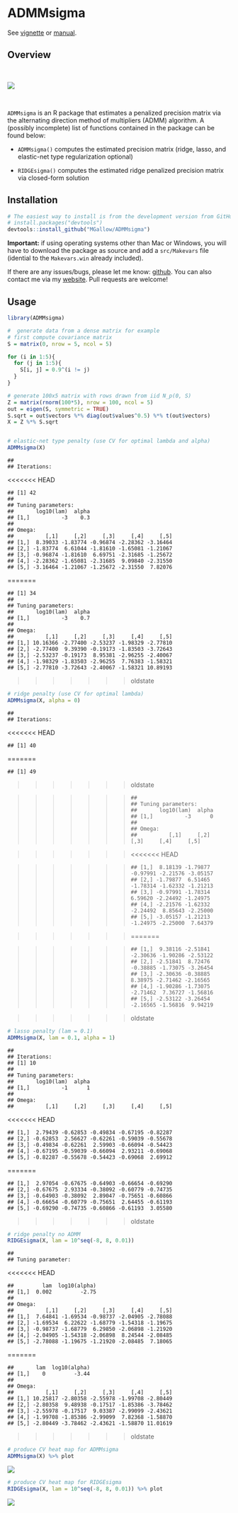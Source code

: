 # ADMMsigma

See [vignette](https://htmlpreview.github.io/?https://github.com/MGallow/ADMMsigma/blob/master/vignette/ADMMsigma.html) or [manual](https://github.com/MGallow/ADMMsigma/blob/master/ADMMsigma.pdf).

## Overview

<br>

![](lik.gif)

<br>

`ADMMsigma` is an R package that estimates a penalized precision matrix via the alternating direction method of multipliers (ADMM) algorithm. A (possibly incomplete) list of functions contained in the package can be found below:

- `ADMMsigma()` computes the estimated precision matrix (ridge, lasso, and elastic-net type regularization optional)

- `RIDGEsigma()` computes the estimated ridge penalized precision matrix via closed-form solution

## Installation

```r
# The easiest way to install is from the development version from GitHub:
# install.packages("devtools")
devtools::install_github("MGallow/ADMMsigma")
```

**Important:** if using operating systems other than Mac or Windows, you will have to download the package as source and add a `src/Makevars` file (idential to the `Makevars.win` already included).

If there are any issues/bugs, please let me know: [github](https://github.com/MGallow/ADMMsigma/issues). You can also contact me via my [website](http://users.stat.umn.edu/~gall0441/). Pull requests are welcome!

## Usage

```r
library(ADMMsigma)

#  generate data from a dense matrix for example
# first compute covariance matrix
S = matrix(0, nrow = 5, ncol = 5)

for (i in 1:5){
  for (j in 1:5){
    S[i, j] = 0.9^(i != j)
  }
}

# generate 100x5 matrix with rows drawn from iid N_p(0, S)
Z = matrix(rnorm(100*5), nrow = 100, ncol = 5)
out = eigen(S, symmetric = TRUE)
S.sqrt = out$vectors %*% diag(out$values^0.5) %*% t(out$vectors)
X = Z %*% S.sqrt


# elastic-net type penalty (use CV for optimal lambda and alpha)
ADMMsigma(X)
```

```
##
## Iterations:
```

<<<<<<< HEAD

```
## [1] 42
##
## Tuning parameters:
##       log10(lam)  alpha
## [1,]          -3    0.3
##
## Omega:
##          [,1]     [,2]     [,3]     [,4]     [,5]
## [1,]  8.39033 -1.83774 -0.96874 -2.28362 -3.16464
## [2,] -1.83774  6.61044 -1.81610 -1.65081 -1.21067
## [3,] -0.96874 -1.81610  6.69751 -2.31685 -1.25672
## [4,] -2.28362 -1.65081 -2.31685  9.09840 -2.31550
## [5,] -3.16464 -1.21067 -1.25672 -2.31550  7.82076
```

=======

```
## [1] 34
##
## Tuning parameters:
##       log10(lam)  alpha
## [1,]          -3    0.7
##
## Omega:
##          [,1]     [,2]     [,3]     [,4]     [,5]
## [1,] 10.16366 -2.77400 -2.53237 -1.98329 -2.77810
## [2,] -2.77400  9.39390 -0.19173 -1.83503 -3.72643
## [3,] -2.53237 -0.19173  8.95381 -2.96255 -2.40067
## [4,] -1.98329 -1.83503 -2.96255  7.76383 -1.58321
## [5,] -2.77810 -3.72643 -2.40067 -1.58321 10.89193
```

> > > > > > > oldstate

```r
# ridge penalty (use CV for optimal lambda)
ADMMsigma(X, alpha = 0)
```

```
##
## Iterations:
```

<<<<<<< HEAD

```
## [1] 40
```

=======

```
## [1] 49
```

> > > > > > > oldstate

> > > > > > > ```
> > > > > > > ##
> > > > > > > ## Tuning parameters:
> > > > > > > ##       log10(lam)  alpha
> > > > > > > ## [1,]          -3      0
> > > > > > > ##
> > > > > > > ## Omega:
> > > > > > > ##          [,1]     [,2]     [,3]     [,4]     [,5]
> > > > > > > ```

> > > > > > > <<<<<<< HEAD

> > > > > > > ```
> > > > > > > ## [1,]  8.18139 -1.79877 -0.97991 -2.21576 -3.05157
> > > > > > > ## [2,] -1.79877  6.51465 -1.78314 -1.62332 -1.21213
> > > > > > > ## [3,] -0.97991 -1.78314  6.59620 -2.24492 -1.24975
> > > > > > > ## [4,] -2.21576 -1.62332 -2.24492  8.85643 -2.25000
> > > > > > > ## [5,] -3.05157 -1.21213 -1.24975 -2.25000  7.64379
> > > > > > > ```

> > > > > > > =======

> > > > > > > ```
> > > > > > > ## [1,]  9.38116 -2.51841 -2.30636 -1.90286 -2.53122
> > > > > > > ## [2,] -2.51841  8.72476 -0.38885 -1.73075 -3.26454
> > > > > > > ## [3,] -2.30636 -0.38885  8.38975 -2.71462 -2.16565
> > > > > > > ## [4,] -1.90286 -1.73075 -2.71462  7.36727 -1.56816
> > > > > > > ## [5,] -2.53122 -3.26454 -2.16565 -1.56816  9.94219
> > > > > > > ```

> > > > > > > oldstate

```r
# lasso penalty (lam = 0.1)
ADMMsigma(X, lam = 0.1, alpha = 1)
```

```
##
## Iterations:
## [1] 10
##
## Tuning parameters:
##       log10(lam)  alpha
## [1,]          -1      1
##
## Omega:
##          [,1]     [,2]     [,3]     [,4]     [,5]
```

<<<<<<< HEAD

```
## [1,]  2.79439 -0.62853 -0.49834 -0.67195 -0.82287
## [2,] -0.62853  2.56627 -0.62261 -0.59039 -0.55678
## [3,] -0.49834 -0.62261  2.59903 -0.66094 -0.54423
## [4,] -0.67195 -0.59039 -0.66094  2.93211 -0.69068
## [5,] -0.82287 -0.55678 -0.54423 -0.69068  2.69912
```

=======

```
## [1,]  2.97054 -0.67675 -0.64903 -0.66654 -0.69290
## [2,] -0.67675  2.93334 -0.38092 -0.60779 -0.74735
## [3,] -0.64903 -0.38092  2.89047 -0.75651 -0.60866
## [4,] -0.66654 -0.60779 -0.75651  2.64455 -0.61193
## [5,] -0.69290 -0.74735 -0.60866 -0.61193  3.05580
```

> > > > > > > oldstate

```r
# ridge penalty no ADMM
RIDGEsigma(X, lam = 10^seq(-8, 8, 0.01))
```

```
##
## Tuning parameter:
```

<<<<<<< HEAD

```
##         lam  log10(alpha)
## [1,]  0.002         -2.75
##
## Omega:
##          [,1]     [,2]     [,3]     [,4]     [,5]
## [1,]  7.64841 -1.69534 -0.98737 -2.04905 -2.78088
## [2,] -1.69534  6.22622 -1.68779 -1.54318 -1.19675
## [3,] -0.98737 -1.68779  6.29850 -2.06898 -1.21920
## [4,] -2.04905 -1.54318 -2.06898  8.24544 -2.08485
## [5,] -2.78088 -1.19675 -1.21920 -2.08485  7.18065
```

=======

```
##       lam  log10(alpha)
## [1,]    0         -3.44
##
## Omega:
##          [,1]     [,2]     [,3]     [,4]     [,5]
## [1,] 10.25817 -2.80358 -2.55978 -1.99708 -2.80449
## [2,] -2.80358  9.48938 -0.17517 -1.85386 -3.78462
## [3,] -2.55978 -0.17517  9.03387 -2.99099 -2.43621
## [4,] -1.99708 -1.85386 -2.99099  7.82368 -1.58870
## [5,] -2.80449 -3.78462 -2.43621 -1.58870 11.01619
```

> > > > > > > oldstate

```r
# produce CV heat map for ADMMsigma
ADMMsigma(X) %>% plot
```

![](README_files/figure-markdown_github/unnamed-chunk-2-1.png)

```r
# produce CV heat map for RIDGEsigma
RIDGEsigma(X, lam = 10^seq(-8, 8, 0.01)) %>% plot
```

![](README_files/figure-markdown_github/unnamed-chunk-2-2.png)
